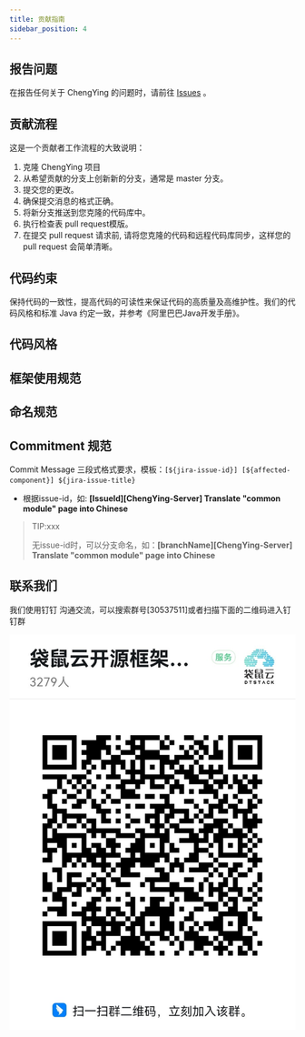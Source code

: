 ```yaml
---
title: 贡献指南
sidebar_position: 4
---
```


## 报告问题

在报告任何关于 ChengYing 的问题时，请前往 [Issues](https://github.com/DTStack/chengying/issues) 。

## 贡献流程

这是一个贡献者工作流程的大致说明：

1. 克隆 ChengYing 项目
2. 从希望贡献的分支上创新新的分支，通常是 master 分支。
3. 提交您的更改。
4. 确保提交消息的格式正确。
5. 将新分支推送到您克隆的代码库中。
6. 执行检查表 pull request模版。
7. 在提交 pull request 请求前, 请将您克隆的代码和远程代码库同步，这样您的 pull request 会简单清晰。



## 代码约束

保持代码的一致性，提高代码的可读性来保证代码的高质量及高维护性。我们的代码风格和标准 Java 约定一致，并参考《阿里巴巴Java开发手册》。


## 代码风格
 
## 框架使用规范

## 命名规范

## Commitment 规范

Commit Message 三段式格式要求，模板：`[${jira-issue-id}] [${affected-component}] ${jira-issue-title}`

* 根据issue-id，如: **[IssueId][ChengYing-Server] Translate "common module" page into Chinese**

> TIP:xxx
> 
> 无issue-id时，可以分支命名，如：**[branchName][ChengYing-Server] Translate "common module" page into Chinese** 

## 联系我们

我们使用钉钉 沟通交流，可以搜索群号[30537511]或者扫描下面的二维码进入钉钉群

![ding](/img/ding.jpg)